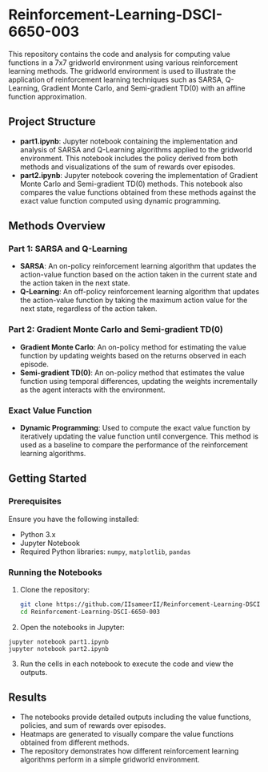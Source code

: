 # Reinforcement-Learning-DSCI-6650-003

This repository contains the code and analysis for computing value functions in a 7x7 gridworld environment using various reinforcement learning methods. The gridworld environment is used to illustrate the application of reinforcement learning techniques such as SARSA, Q-Learning, Gradient Monte Carlo, and Semi-gradient TD(0) with an affine function approximation.

## Project Structure

- **part1.ipynb**: Jupyter notebook containing the implementation and analysis of SARSA and Q-Learning algorithms applied to the gridworld environment. This notebook includes the policy derived from both methods and visualizations of the sum of rewards over episodes.
- **part2.ipynb**: Jupyter notebook covering the implementation of Gradient Monte Carlo and Semi-gradient TD(0) methods. This notebook also compares the value functions obtained from these methods against the exact value function computed using dynamic programming.

## Methods Overview

### Part 1: SARSA and Q-Learning

- **SARSA**: An on-policy reinforcement learning algorithm that updates the action-value function based on the action taken in the current state and the action taken in the next state.
- **Q-Learning**: An off-policy reinforcement learning algorithm that updates the action-value function by taking the maximum action value for the next state, regardless of the action taken.

### Part 2: Gradient Monte Carlo and Semi-gradient TD(0)

- **Gradient Monte Carlo**: An on-policy method for estimating the value function by updating weights based on the returns observed in each episode.
- **Semi-gradient TD(0)**: An on-policy method that estimates the value function using temporal differences, updating the weights incrementally as the agent interacts with the environment.

### Exact Value Function

- **Dynamic Programming**: Used to compute the exact value function by iteratively updating the value function until convergence. This method is used as a baseline to compare the performance of the reinforcement learning algorithms.

## Getting Started

### Prerequisites

Ensure you have the following installed:

- Python 3.x
- Jupyter Notebook
- Required Python libraries: `numpy`, `matplotlib`, `pandas`

### Running the Notebooks

1. Clone the repository:

   ```bash
   git clone https://github.com/IIsameerII/Reinforcement-Learning-DSCI-6650-003.git
   cd Reinforcement-Learning-DSCI-6650-003
   ```
2. Open the notebooks in Jupyter:

```
jupyter notebook part1.ipynb
jupyter notebook part2.ipynb
```

3. Run the cells in each notebook to execute the code and view the outputs.

## Results

* The notebooks provide detailed outputs including the value functions, policies, and sum of rewards over episodes.
* Heatmaps are generated to visually compare the value functions obtained from different methods.
* The repository demonstrates how different reinforcement learning algorithms perform in a simple gridworld environment.
